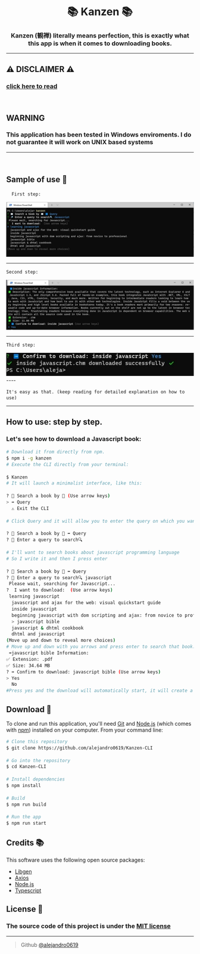 <h1 align="center">
  <br>
  <a href="https://github.com/alejandro0619" alt="Kanzen Wrapper" width="200"></a>
  <br>
  📚 Kanzen 📚
  <br>
</h1>

<h3 align="center">Kanzen (観禅) literally means perfection, this is exactly what this app is when it comes to downloading books.</h3>
   
----
## ⚠️ DISCLAIMER ⚠️
### [click here to read](./DISCLAIMER.md)
<br>

## WARNING
### __This application has been tested in Windows enviroments. I do not guarantee it will work on UNIX based systems__
----
<br>

## Sample of use 📕

      First step:
<img title="step 1" alt="step 1" src="./doc/screenshots/step1.jpg">

----

    Second step:
<img title="step 2" alt="step 2" src="./doc/screenshots/step2.jpg">

----

    Third step:
<img title="step 2" alt="step 2" src="./doc/screenshots/step3.jpg">
----

    It's easy as that. (keep reading for detailed explanation on how to use)
    
----

## How to use: step by step.
### Let's see how to download a Javascript book:
```bash
# Download it from directly from npm.
$ npm i -g kanzen
# Execute the CLI directly from your terminal:

$ Kanzen
# It will launch a minimalist interface, like this:

? 📖 Search a book by 📖 (Use arrow keys)
> ➡️ Query
  ⚠️ Exit the CLI

# Click Query and it will allow you to enter the query on which you want to base the search

? 📖 Search a book by 📖 ➡️ Query
? 🔎 Enter a query to search🔍

# I'll want to search books about javascript programming language
# So I write it and then I press enter

? 📖 Search a book by 📖 ➡️ Query
? 🔎 Enter a query to search🔍 javascript
 Please wait, searching for Javascript...
?  I want to download:  (Use arrow keys)
 learning javascript
  javascript and ajax for the web: visual quickstart guide
  inside javascript
  beginning javascript with dom scripting and ajax: from novice to professional
  > javascript bible
  javascript & dhtml cookbook
  dhtml and javascript
(Move up and down to reveal more choices)
# Move up and down with you arrows and press enter to search that book. I'll download javascript bible
 ➡️javascript bible Information:
✅ Extension: .pdf
✅ Size: 34.64 MB
? ➡️ Confirm to download: javascript bible (Use arrow keys)
> Yes
  No
#Press yes and the download will automatically start, it will create a folder on your desktop named Book which has inside the book you want.
```

## Download 💾


To clone and run this application, you'll need [Git](https://git-scm.com) and [Node.js](https://nodejs.org/en/download/) (which comes with [npm](http://npmjs.com)) installed on your computer. From your command line:

```bash
# Clone this repository
$ git clone https://github.com/alejandro0619/Kanzen-CLI

# Go into the repository
$ cd Kanzen-CLI

# Install dependencies
$ npm install

# Build
$ npm run build

# Run the app
$ npm run start

```

## Credits 📚

This software uses the following open source packages:
- [Libgen](https://www.npmjs.com/package/libgen#usage-choosing-a-mirror)
- [Axios](https://axios-http.com/)
- [Node.js](https://nodejs.org/)
- [Typescript](https://www.typescriptlang.org/)


## License 🔐
### The source code of this project is under the [MIT license](https://github.com/alejandro0619/Fixer-wrapper/blob/main/LICENSE) 

---
> Github [@alejandro0619](https://github.com/alejandro0619) &nbsp;&nbsp;
